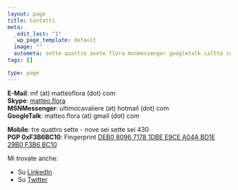 ```yaml
--- 
layout: page
title: Contatti
meta: 
  _edit_last: "1"
  _wp_page_template: default
  image: ""
  autometa: sette quattro avete flora msnmessenger googletalk callto compatibilmente
tags: []

type: page
---
```

**E-Mail**: mf (at) matteoflora (dot) com  
**Skype**: [matteo.flora](callto://matteo.flora)  
**MSNMessenger**: ultimocavaliere (at) hotmail (dot) com  
**GoogleTalk**: matteo.flora (at) gmail (dot) com  
  
**Mobile**: tre quattro sette - nove sei sette sei 430  
**PGP 0xF3B6BC10**:  Fingerprint [DEB0 8096 7178 1DBE E9CE  A04A BD1E 29B0 F3B6 BC10](/download/pgpkey.asc)  
  
Mi trovate anche:  
  
*  Su [LinkedIn](http://www.linkedin.com/in/matteoflora)  
*  Su [Twitter](http://twitter.com/lastknight)  
